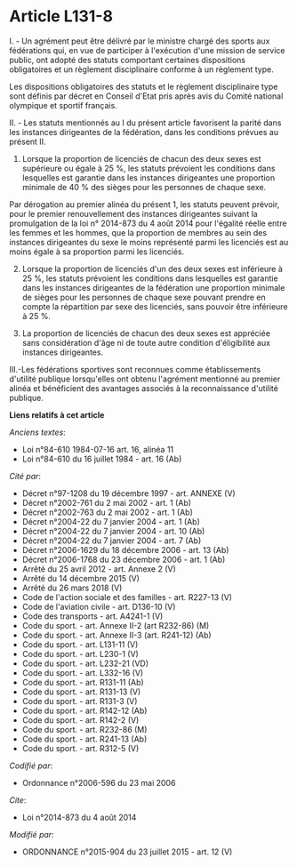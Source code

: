 # Article L131-8

I. - Un agrément peut être délivré par le ministre chargé des sports aux fédérations qui, en vue de participer à l'exécution
d'une mission de service public, ont adopté des statuts comportant certaines dispositions obligatoires et un règlement
disciplinaire conforme à un règlement type.

Les dispositions obligatoires des statuts et le règlement disciplinaire type sont définis par décret en Conseil d'Etat pris
après avis du Comité national olympique et sportif français.

II. - Les statuts mentionnés au I du présent article favorisent la parité dans les instances dirigeantes de la fédération,
dans les conditions prévues au présent II. 

1. Lorsque la proportion de licenciés de chacun des deux sexes est supérieure ou égale à 25 %, les statuts prévoient les
conditions dans lesquelles est garantie dans les instances dirigeantes une proportion minimale de 40 % des sièges pour les
personnes de chaque sexe. 

Par dérogation au premier alinéa du présent 1, les statuts peuvent prévoir, pour le premier renouvellement des instances
dirigeantes suivant la promulgation de la loi n° 2014-873 du 4 août 2014 pour l'égalité réelle entre les femmes et les
hommes, que la proportion de membres au sein des instances dirigeantes du sexe le moins représenté parmi les licenciés est au
moins égale à sa proportion parmi les licenciés. 

2. Lorsque la proportion de licenciés d'un des deux sexes est inférieure à 25 %, les statuts prévoient les conditions dans
lesquelles est garantie dans les instances dirigeantes de la fédération une proportion minimale de sièges pour les personnes
de chaque sexe pouvant prendre en compte la répartition par sexe des licenciés, sans pouvoir être inférieure à 25 %. 

3. La proportion de licenciés de chacun des deux sexes est appréciée sans considération d'âge ni de toute autre condition
d'éligibilité aux instances dirigeantes.

III.-Les fédérations sportives sont reconnues comme établissements d'utilité publique lorsqu'elles ont obtenu l'agrément
mentionné au premier alinéa et bénéficient des avantages associés à la reconnaissance d'utilité publique.

**Liens relatifs à cet article**

_Anciens textes_:

  - Loi n°84-610 1984-07-16 art. 16, alinéa 11
  - Loi n°84-610 du 16 juillet 1984 - art. 16 (Ab)

_Cité par_:

  - Décret n°97-1208 du 19 décembre 1997 - art. ANNEXE (V)
  - Décret n°2002-761 du 2 mai 2002 - art. 1 (Ab)
  - Décret n°2002-763 du 2 mai 2002 - art. 1 (Ab)
  - Décret n°2004-22 du 7 janvier 2004 - art. 1 (Ab)
  - Décret n°2004-22 du 7 janvier 2004 - art. 10 (Ab)
  - Décret n°2004-22 du 7 janvier 2004 - art. 7 (Ab)
  - Décret n°2006-1629 du 18 décembre 2006 - art. 13 (Ab)
  - Décret n°2006-1768 du 23 décembre 2006 - art. 1 (Ab)
  - Arrêté du 25 avril 2012 - art. Annexe 2 (V)
  - Arrêté du 14 décembre 2015 (V)
  - Arrêté du 26 mars 2018 (V)
  - Code de l'action sociale et des familles - art. R227-13 (V)
  - Code de l'aviation civile - art. D136-10 (V)
  - Code des transports - art. A4241-1 (V)
  - Code du sport. - art. Annexe II-2 (art R232-86) (M)
  - Code du sport. - art. Annexe II-3 (art. R241-12) (Ab)
  - Code du sport. - art. L131-11 (V)
  - Code du sport. - art. L230-1 (V)
  - Code du sport. - art. L232-21 (VD)
  - Code du sport. - art. L332-16 (V)
  - Code du sport. - art. R131-11 (Ab)
  - Code du sport. - art. R131-13 (V)
  - Code du sport. - art. R131-3 (V)
  - Code du sport. - art. R142-12 (Ab)
  - Code du sport. - art. R142-2 (V)
  - Code du sport. - art. R232-86 (M)
  - Code du sport. - art. R241-13 (Ab)
  - Code du sport. - art. R312-5 (V)

_Codifié par_:

  - Ordonnance n°2006-596 du 23 mai 2006

_Cite_:

  - Loi n°2014-873 du 4 août 2014

_Modifié par_:

  - ORDONNANCE n°2015-904 du 23 juillet 2015 - art. 12 (V)
